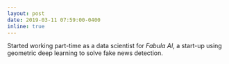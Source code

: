 ```yaml
---
layout: post
date: 2019-03-11 07:59:00-0400
inline: true
---
```


Started working part-time as a data scientist for _Fabula AI_, a start-up using geometric deep learning to solve fake news detection.
